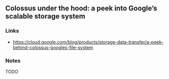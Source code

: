 ## Colossus under the hood: a peek into Google’s scalable storage system

### Links

* https://cloud.google.com/blog/products/storage-data-transfer/a-peek-behind-colossus-googles-file-system

### Notes

TODO
